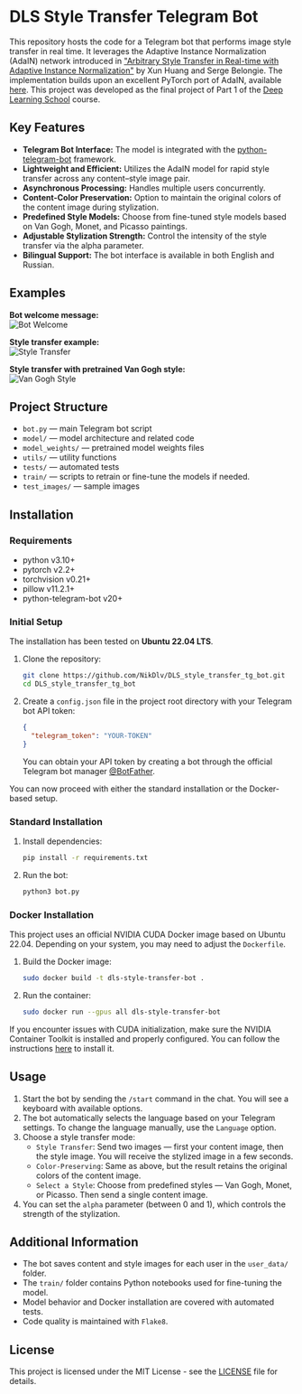 # DLS Style Transfer Telegram Bot

This repository hosts the code for a Telegram bot that performs image style transfer in real time. It leverages the Adaptive Instance Normalization (AdaIN) network introduced in ["Arbitrary Style Transfer in Real-time with Adaptive Instance Normalization"](https://arxiv.org/abs/1703.06868) by Xun Huang and Serge Belongie. The implementation builds upon an excellent PyTorch port of AdaIN, available [here](https://github.com/naoto0804/pytorch-AdaIN?tab=readme-ov-file). This project was developed as the final project of Part 1 of the [Deep Learning School](https://dls.samcs.ru/) course.

## Key Features
- **Telegram Bot Interface:** The model is integrated with the [python-telegram-bot](https://python-telegram-bot.org/) framework.
- **Lightweight and Efficient:** Utilizes the AdaIN model for rapid style transfer across any content–style image pair.
- **Asynchronous Processing:** Handles multiple users concurrently.
- **Content-Color Preservation:** Option to maintain the original colors of the content image during stylization.
- **Predefined Style Models:** Choose from fine-tuned style models based on Van Gogh, Monet, and Picasso paintings.
- **Adjustable Stylization Strength:** Control the intensity of the style transfer via the alpha parameter.
- **Bilingual Support:** The bot interface is available in both English and Russian.

## Examples

**Bot welcome message:**  
![Bot Welcome](test_images/bot_interface.png)

**Style transfer example:**  
![Style Transfer](test_images/bot_transfer.png)

**Style transfer with pretrained Van Gogh style:**  
![Van Gogh Style](test_images/bot_van_gogh.png)
## Project Structure

- `bot.py` — main Telegram bot script  
- `model/` — model architecture and related code  
- `model_weights/` — pretrained model weights files  
- `utils/` — utility functions  
- `tests/` — automated tests  
- `train/` — scripts to retrain or fine-tune the models if needed.  
- `test_images/` — sample images   

## Installation 
### Requirements
- python v3.10+
- pytorch v2.2+
- torchvision v0.21+
- pillow v11.2.1+
- python-telegram-bot v20+

### Initial Setup
The installation has been tested on **Ubuntu 22.04 LTS**.
1. Clone the repository:
   ```bash
   git clone https://github.com/NikDlv/DLS_style_transfer_tg_bot.git
   cd DLS_style_transfer_tg_bot
   ```

2. Create a `config.json` file in the project root directory with your Telegram bot API token:
   ```json
   {
     "telegram_token": "YOUR-TOKEN"
   }
   ```
   You can obtain your API token by creating a bot through the official Telegram bot manager [@BotFather](https://t.me/BotFather).

You can now proceed with either the standard installation or the Docker-based setup.
### Standard Installation

1. Install dependencies:
   ```bash
   pip install -r requirements.txt
   ```

2. Run the bot:
   ```bash
   python3 bot.py
   ```

### Docker Installation
This project uses an official NVIDIA CUDA Docker image based on Ubuntu 22.04. Depending on your system, you may need to adjust the `Dockerfile`.
1. Build the Docker image:
    ```bash
    sudo docker build -t dls-style-transfer-bot .
    ```

2. Run the container:
    ```bash
    sudo docker run --gpus all dls-style-transfer-bot
    ```
If you encounter issues with CUDA initialization, make sure the NVIDIA Container Toolkit is installed and properly configured. You can follow the instructions [here](https://docs.nvidia.com/metropolis/deepstream/dev-guide/text/DS_on_WSL2.html?_gl=1*8gi53*_gcl_au*OTA4NDA4NTYxLjE3MTEzMzAwMTI.#install-docker-engine-and-dependencies-inside-ubuntu) to install it.
## Usage
1. Start the bot by sending the `/start` command in the chat. You will see a keyboard with available options.
2. The bot automatically selects the language based on your Telegram settings. To change the language manually, use the `Language` option.
3. Choose a style transfer mode:
    - `Style Transfer`: Send two images — first your content image, then the style image. You will receive the stylized image in a few seconds.
    - `Color-Preserving`: Same as above, but the result retains the original colors of the content image.
    - `Select a Style`: Choose from predefined styles — Van Gogh, Monet, or Picasso. Then send a single content image.
4. You can set the `alpha` parameter (between 0 and 1), which controls the strength of the stylization.

## Additional Information

- The bot saves content and style images for each user in the `user_data/` folder.  
- The `train/` folder contains Python notebooks used for fine-tuning the model.
- Model behavior and Docker installation are covered with automated tests.
- Code quality is maintained with `Flake8`.

## License

This project is licensed under the MIT License - see the [LICENSE](LICENSE) file for details.
